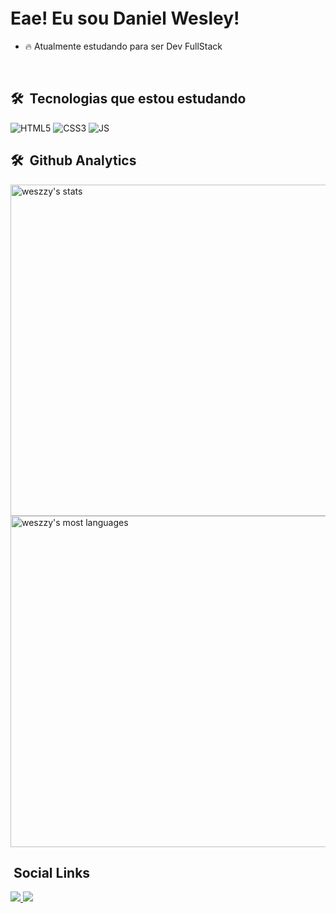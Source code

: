 <h1> Eae! Eu sou Daniel Wesley! <img src="https://raw.githubusercontent.com/kaueMarques/kaueMarques/master/hi.gif" width="10px" height="40px"> </h1>


- 🔥 Atualmente estudando para ser Dev FullStack

<br>

## 🛠 &nbsp;Tecnologias que estou estudando

<div display: inline-block;>

<img alt="HTML5" src="https://img.shields.io/badge/HTML5-E34F26?style=for-the-badge&logo=html5&logoColor=white">

<img alt="CSS3" src="https://img.shields.io/badge/CSS3-1572B6?style=for-the-badge&logo=css3&logoColor=white">

<img alt="JS" src="https://img.shields.io/badge/JavaScript-323330?style=for-the-badge&logo=javascript&logoColor=F7DF1E">

</div>

## 🛠 &nbsp;Github Analytics

<p align="left">
   
<img width="530em" src="https://github-readme-stats.vercel.app/api?username=weszzy&theme=radical&show_icons=true" alt="weszzy's stats">

<img width="530em" src="https://github-readme-stats.vercel.app/api/wakatime?username=weszzy&layout=compact&theme=radical" alt="weszzy's most languages">
  
</p>

## &nbsp;Social Links
                                                                                                   
<a target="_blank" href="https://instagram.com/weszzy/"> 
<img src="https://img.shields.io/badge/Instagram-E4405F?style=for-the-badge&logo=instagram&logoColor=white">
</a> 
<a target="_blank" href="https://codepen.io/weszzy">
<img src="https://img.shields.io/badge/Codepen-000000?style=for-the-badge&logo=codepen&logoColor=white">
</a>
